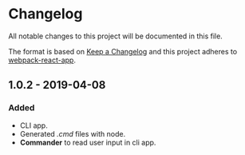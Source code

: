 # Changelog
All notable changes to this project will be documented in this file.

The format is based on [Keep a Changelog](http://keepachangelog.com/en/1.0.0/)
and this project adheres to [webpack-react-app](https://github.com/martline1/webpack-react-app).

## 1.0.2 - 2019-04-08
### Added
- CLI app.
- Generated *.cmd* files with node.
- **Commander** to read user input in cli app.
